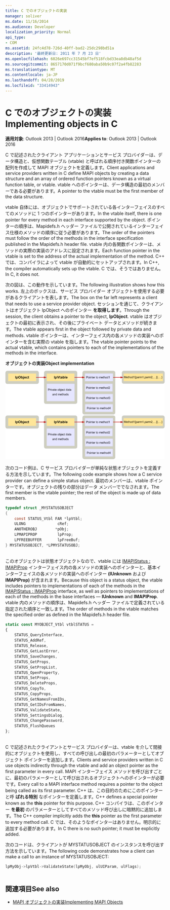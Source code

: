 ```yaml
---
title: C でのオブジェクトの実装
manager: soliver
ms.date: 11/16/2014
ms.audience: Developer
localization_priority: Normal
api_type:
- COM
ms.assetid: 24fc4d78-726d-40ff-bad2-25dc298bd51a
description: '最終更新日: 2011 年 7 月 23 日'
ms.openlocfilehash: 6026e697cc31545bf7ef518fcbd33ea8db48af5d
ms.sourcegitcommit: 8657170d071f9bcf680aba50b9c07f2a4fb82283
ms.translationtype: MT
ms.contentlocale: ja-JP
ms.lasthandoff: 04/28/2019
ms.locfileid: "33414943"
---
```

# <a name="implementing-objects-in-c"></a><span data-ttu-id="43c0a-103">C でのオブジェクトの実装</span><span class="sxs-lookup"><span data-stu-id="43c0a-103">Implementing objects in C</span></span>

<span data-ttu-id="43c0a-104">**適用対象**: Outlook 2013 | Outlook 2016</span><span class="sxs-lookup"><span data-stu-id="43c0a-104">**Applies to**: Outlook 2013 | Outlook 2016</span></span> 
  
<span data-ttu-id="43c0a-105">C で記述されたクライアント アプリケーションとサービス プロバイダーは、データ構造と、仮想関数テーブル (vtable) と呼ばれる順序付き関数ポインターの配列を作成して MAPI オブジェクトを定義します。</span><span class="sxs-lookup"><span data-stu-id="43c0a-105">Client applications and service providers written in C define MAPI objects by creating a data structure and an array of ordered function pointers known as a virtual function table, or vtable.</span></span> <span data-ttu-id="43c0a-106">vtable へのポインターは、データ構造の最初のメンバーである必要があります。</span><span class="sxs-lookup"><span data-stu-id="43c0a-106">A pointer to the vtable must be the first member of the data structure.</span></span>
  
<span data-ttu-id="43c0a-107">vtable 自体には、オブジェクトでサポートされている各インターフェイスのすべてのメソッドに 1 つのポインターがあります。</span><span class="sxs-lookup"><span data-stu-id="43c0a-107">In the vtable itself, there is one pointer for every method in each interface supported by the object.</span></span> <span data-ttu-id="43c0a-108">ポインターの順序は、Mapidefs.h ヘッダー ファイルで公開されているインターフェイス仕様のメソッドの順序に従う必要があります。</span><span class="sxs-lookup"><span data-stu-id="43c0a-108">The order of the pointers must follow the order of the methods in the interface specification published in the Mapidefs.h header file.</span></span> <span data-ttu-id="43c0a-109">vtable 内の各関数ポインターは、メソッドの実際の実装のアドレスに設定されます。</span><span class="sxs-lookup"><span data-stu-id="43c0a-109">Each function pointer in the vtable is set to the address of the actual implementation of the method.</span></span> <span data-ttu-id="43c0a-110">C++ では、コンパイラによって vtable が自動的にセットアップされます。</span><span class="sxs-lookup"><span data-stu-id="43c0a-110">In C++, the compiler automatically sets up the vtable.</span></span> <span data-ttu-id="43c0a-111">C では、そうではありません。</span><span class="sxs-lookup"><span data-stu-id="43c0a-111">In C, it does not.</span></span> 
  
<span data-ttu-id="43c0a-112">次の図は、この動作を示しています。</span><span class="sxs-lookup"><span data-stu-id="43c0a-112">The following illustration shows how this works.</span></span> <span data-ttu-id="43c0a-113">左上のボックスは、サービス プロバイダー オブジェクトを使用する必要があるクライアントを表します。</span><span class="sxs-lookup"><span data-stu-id="43c0a-113">The box on the far left represents a client that needs to use a service provider object.</span></span> <span data-ttu-id="43c0a-114">セッションを通じて、クライアントはオブジェクト lpObject へのポインター **を取得します**。</span><span class="sxs-lookup"><span data-stu-id="43c0a-114">Through the session, the client obtains a pointer to the object, **lpObject**.</span></span> <span data-ttu-id="43c0a-115">vtable はオブジェクトの最初に表示され、その後にプライベート データとメソッドが続きます。</span><span class="sxs-lookup"><span data-stu-id="43c0a-115">The vtable appears first in the object followed by private data and methods.</span></span> <span data-ttu-id="43c0a-116">vtable ポインターは、インターフェイス内の各メソッドの実装へのポインターを含む実際の vtable を指します。</span><span class="sxs-lookup"><span data-stu-id="43c0a-116">The vtable pointer points to the actual vtable, which contains pointers to each of the implementations of the methods in the interface.</span></span> 
  
<span data-ttu-id="43c0a-117">**オブジェクトの実装**</span><span class="sxs-lookup"><span data-stu-id="43c0a-117">**Object implementation**</span></span>
  
<span data-ttu-id="43c0a-118">![オブジェクト実装](media/amapi_42.gif "オブジェクトの実装")</span><span class="sxs-lookup"><span data-stu-id="43c0a-118">![Object implementation](media/amapi_42.gif "Object implementation")</span></span>
  
<span data-ttu-id="43c0a-119">次のコード例は、C サービス プロバイダーが単純な状態オブジェクトを定義する方法を示しています。</span><span class="sxs-lookup"><span data-stu-id="43c0a-119">The following code example shows how a C service provider can define a simple status object.</span></span> <span data-ttu-id="43c0a-120">最初のメンバーは、vtable ポインターです。オブジェクトの残りの部分はデータ メンバーででなされます。</span><span class="sxs-lookup"><span data-stu-id="43c0a-120">The first member is the vtable pointer; the rest of the object is made up of data members.</span></span> 
  
```C
typedef struct _MYSTATUSOBJECT
{
    const STATUS_Vtbl FAR *lpVtbl;
    ULONG              cRef;
    ANOTHEROBJ        *pObj;
    LPMAPIPROP         lpProp;
    LPFREEBUFFER       lpFreeBuf;
} MYSTATUSOBJECT, *LPMYSTATUSOBJ;
 
```

<span data-ttu-id="43c0a-121">このオブジェクトは状態オブジェクトなので、vtable には [IMAPIStatus : IMAPIProp](imapistatusimapiprop.md) インターフェイス内の各メソッドの実装へのポインターと、基本インターフェイスの各メソッドの実装へのポインター **(IUnknown** および **IMAPIProp)** が含まれます。</span><span class="sxs-lookup"><span data-stu-id="43c0a-121">Because this object is a status object, the vtable includes pointers to implementations of each of the methods in the [IMAPIStatus : IMAPIProp](imapistatusimapiprop.md) interface, as well as pointers to implementations of each of the methods in the base interfaces — **IUnknown** and **IMAPIProp**.</span></span> <span data-ttu-id="43c0a-122">vtable 内のメソッドの順序は、Mapidefs.h ヘッダー ファイルで定義されている指定された順序と一致します。</span><span class="sxs-lookup"><span data-stu-id="43c0a-122">The order of methods in the vtable matches the specified order as defined in the Mapidefs.h header file.</span></span>
  
```js
static const MYOBJECT_Vtbl vtblSTATUS =
{
    STATUS_QueryInterface,
    STATUS_AddRef,
    STATUS_Release,
    STATUS_GetLastError,
    STATUS_SaveChanges,
    STATUS_GetProps,
    STATUS_GetPropList,
    STATUS_OpenProperty,
    STATUS_SetProps,
    STATUS_DeleteProps,
    STATUS_CopyTo,
    STATUS_CopyProps,
    STATUS_GetNamesFromIDs,
    STATUS_GetIDsFromNames,
    STATUS_ValidateState,
    STATUS_SettingsDialog,
    STATUS_ChangePassword,
    STATUS_FlushQueues
};
 
```

<span data-ttu-id="43c0a-123">C で記述されたクライアントとサービス プロバイダーは、vtable を介して間接的にオブジェクトを使用し、すべての呼び出しの最初のパラメーターとしてオブジェクト ポインターを追加します。</span><span class="sxs-lookup"><span data-stu-id="43c0a-123">Clients and service providers written in C use objects indirectly through the vtable and add an object pointer as the first parameter in every call.</span></span> <span data-ttu-id="43c0a-124">MAPI インターフェイス メソッドを呼び出すごとに、最初のパラメーターとして呼び出されるオブジェクトへのポインターが必要です。</span><span class="sxs-lookup"><span data-stu-id="43c0a-124">Every call to a MAPI interface method requires a pointer to the object being called as its first parameter.</span></span> <span data-ttu-id="43c0a-125">C++ は、この目的のためにこのポインターと呼 **ばれる特別** なポインターを定義します。</span><span class="sxs-lookup"><span data-stu-id="43c0a-125">C++ defines a special pointer known as the **this** pointer for this purpose.</span></span> <span data-ttu-id="43c0a-126">C++ コンパイラは、このポインター **を最初** のパラメーターとしてすべてのメソッド呼び出しに暗黙的に追加します。</span><span class="sxs-lookup"><span data-stu-id="43c0a-126">The C++ compiler implicitly adds the **this** pointer as the first parameter to every method call.</span></span> <span data-ttu-id="43c0a-127">C では、そのようなポインターはありません。明示的に追加する必要があります。</span><span class="sxs-lookup"><span data-stu-id="43c0a-127">In C there is no such pointer; it must be explicitly added.</span></span> 
  
<span data-ttu-id="43c0a-128">次のコードは、クライアントが MYSTATUSOBJECT のインスタンスを呼び出す方法を示しています。</span><span class="sxs-lookup"><span data-stu-id="43c0a-128">The following code demonstrates how a client can make a call to an instance of MYSTATUSOBJECT:</span></span>
  
```C
lpMyObj->lpVtbl->ValidateState(lpMyObj, ulUIParam, ulFlags);
 
```

## <a name="see-also"></a><span data-ttu-id="43c0a-129">関連項目</span><span class="sxs-lookup"><span data-stu-id="43c0a-129">See also</span></span>

- [<span data-ttu-id="43c0a-130">MAPI オブジェクトの実装</span><span class="sxs-lookup"><span data-stu-id="43c0a-130">Implementing MAPI Objects</span></span>](implementing-mapi-objects.md)

